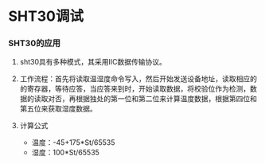 # SHT30调试

### SHT30的应用
1. sht30具有多种模式，其采用IIC数据传输协议。
2. 工作流程：首先将读取温湿度命令写入，然后开始发送设备地址，读取相应的的寄存器，等待应答，当应答来到时，开始读取数据，将校验位作为检测，数据的读取对否，再根据独处的第一位和第二位来计算温度数据，根据第四位和第五位来获取湿度数据。
3. 计算公式

    * 温度：-45+175*St/65535  
    * 湿度：100*St/65535